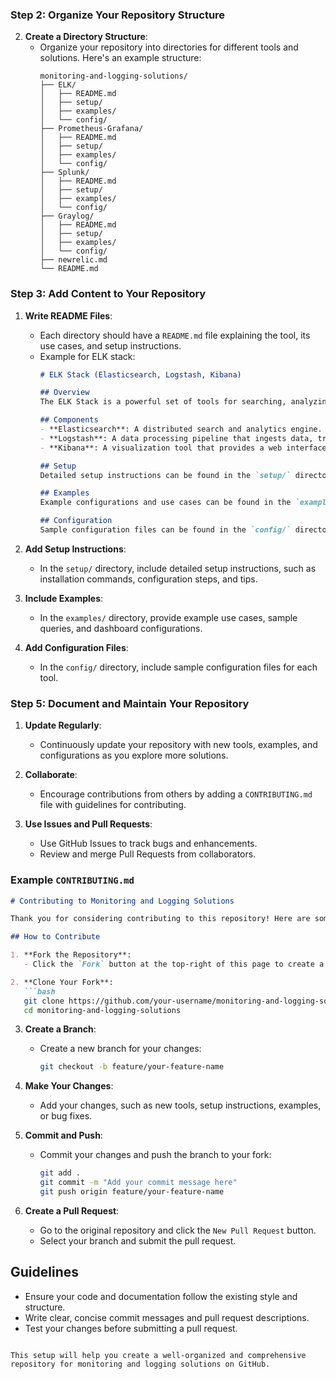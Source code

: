 ### Step 2: Organize Your Repository Structure

2. **Create a Directory Structure**:
   - Organize your repository into directories for different tools and solutions. Here's an example structure:
     ```plaintext
     monitoring-and-logging-solutions/
     ├── ELK/
     │   ├── README.md
     │   ├── setup/
     │   ├── examples/
     │   └── config/
     ├── Prometheus-Grafana/
     │   ├── README.md
     │   ├── setup/
     │   ├── examples/
     │   └── config/
     ├── Splunk/
     │   ├── README.md
     │   ├── setup/
     │   ├── examples/
     │   └── config/
     ├── Graylog/
     │   ├── README.md
     │   ├── setup/
     │   ├── examples/
     │   └── config/
     ├── newrelic.md
     └── README.md
     ```

### Step 3: Add Content to Your Repository

1. **Write README Files**:
   - Each directory should have a `README.md` file explaining the tool, its use cases, and setup instructions.
   - Example for ELK stack:
     ```markdown
     # ELK Stack (Elasticsearch, Logstash, Kibana)

     ## Overview
     The ELK Stack is a powerful set of tools for searching, analyzing, and visualizing log data in real time.

     ## Components
     - **Elasticsearch**: A distributed search and analytics engine.
     - **Logstash**: A data processing pipeline that ingests data, transforms it, and sends it to Elasticsearch.
     - **Kibana**: A visualization tool that provides a web interface for Elasticsearch.

     ## Setup
     Detailed setup instructions can be found in the `setup/` directory.

     ## Examples
     Example configurations and use cases can be found in the `examples/` directory.

     ## Configuration
     Sample configuration files can be found in the `config/` directory.
     ```

2. **Add Setup Instructions**:
   - In the `setup/` directory, include detailed setup instructions, such as installation commands, configuration steps, and tips.

3. **Include Examples**:
   - In the `examples/` directory, provide example use cases, sample queries, and dashboard configurations.

4. **Add Configuration Files**:
   - In the `config/` directory, include sample configuration files for each tool.


### Step 5: Document and Maintain Your Repository

1. **Update Regularly**:
   - Continuously update your repository with new tools, examples, and configurations as you explore more solutions.

2. **Collaborate**:
   - Encourage contributions from others by adding a `CONTRIBUTING.md` file with guidelines for contributing.

3. **Use Issues and Pull Requests**:
   - Use GitHub Issues to track bugs and enhancements.
   - Review and merge Pull Requests from collaborators.

### Example `CONTRIBUTING.md`

```markdown
# Contributing to Monitoring and Logging Solutions

Thank you for considering contributing to this repository! Here are some guidelines to get started:

## How to Contribute

1. **Fork the Repository**:
   - Click the `Fork` button at the top-right of this page to create a copy of this repository in your GitHub account.

2. **Clone Your Fork**:
   ```bash
   git clone https://github.com/your-username/monitoring-and-logging-solutions.git
   cd monitoring-and-logging-solutions
   ```

3. **Create a Branch**:
   - Create a new branch for your changes:
     ```bash
     git checkout -b feature/your-feature-name
     ```

4. **Make Your Changes**:
   - Add your changes, such as new tools, setup instructions, examples, or bug fixes.

5. **Commit and Push**:
   - Commit your changes and push the branch to your fork:
     ```bash
     git add .
     git commit -m "Add your commit message here"
     git push origin feature/your-feature-name
     ```

6. **Create a Pull Request**:
   - Go to the original repository and click the `New Pull Request` button.
   - Select your branch and submit the pull request.

## Guidelines

- Ensure your code and documentation follow the existing style and structure.
- Write clear, concise commit messages and pull request descriptions.
- Test your changes before submitting a pull request.
```

This setup will help you create a well-organized and comprehensive repository for monitoring and logging solutions on GitHub.
